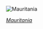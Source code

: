 
![Mauritania](https://www.gstatic.com/prettyearth/assets/full/6386.jpg)

*[Mauritania](https://www.google.com/maps/@18.74017,-15.584714,16z/data=!3m1!1e3)*
